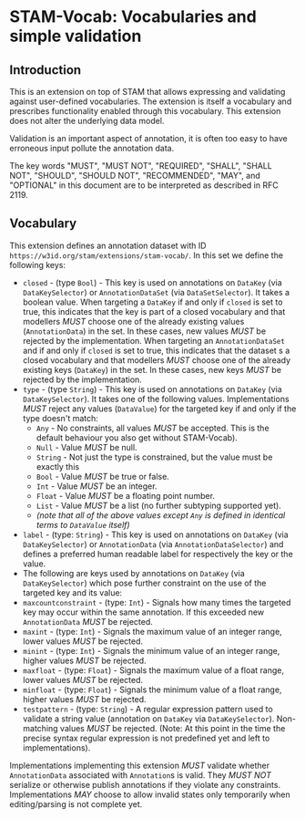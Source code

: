 # STAM-Vocab: Vocabularies and simple validation

## Introduction

This is an extension on top of STAM that allows expressing and validating against user-defined vocabularies. The extension is itself a vocabulary and prescribes functionality enabled through this vocabulary. This extension does not alter the underlying data model.

Validation is an important aspect of annotation, it is often too easy to have erroneous input pollute the annotation data.

The key words "MUST", "MUST NOT", "REQUIRED", "SHALL", "SHALL
NOT", "SHOULD", "SHOULD NOT", "RECOMMENDED",  "MAY", and
"OPTIONAL" in this document are to be interpreted as described in
RFC 2119.

## Vocabulary

This extension defines an annotation dataset with ID `https://w3id.org/stam/extensions/stam-vocab/`.
In this set we define the following keys:

* `closed` - (type `Bool`) - This key is used on annotations on `DataKey` (via `DataKeySelector`)  or `AnnotationDataSet` (via `DataSetSelector`). It takes a boolean value. When targeting a `DataKey` if and only if `closed` is set to true, this indicates that the key is part of a closed vocabulary and that modellers *MUST* choose one of the already existing values (`AnnotationData`) in the set. In these cases, new values *MUST* be rejected by the implementation. When targeting an `AnnotationDataSet` and if and only if `closed` is set to true, this indicates that the dataset  s a closed vocabulary and that modellers *MUST* choose one of the already existing keys (`DataKey`) in the set. In these cases, new keys *MUST* be rejected by the implementation.
* `type` - (type `String`) - This key is used on annotations on `DataKey` (via `DataKeySelector`). It takes one of the following values. Implementations *MUST* reject any values (`DataValue`) for the targeted key if and only if the type doesn't match:
    * ``Any`` - No constraints, all values *MUST* be accepted. This is the default behaviour you also get without STAM-Vocab).
    * ``Null`` - Value *MUST* be null.
    * ``String`` - Not just the type is constrained, but the value must be exactly this
    * ``Bool`` - Value *MUST* be true or false.
    * ``Int`` - Value *MUST* be an integer.
    * ``Float`` - Value *MUST* be a floating point number.
    * ``List`` - Value *MUST* be a list (no further subtyping supported yet).
    * *(note that all of the above values except `Any` is defined in identical terms to `DataValue` itself)*
* ``label`` - (type: ``String``) - This key is used on annotations on `DataKey` (via `DataKeySelector`) or `AnnotationData` (via `AnnotationDataSelector`) and defines a preferred human readable label for respectively the key or the value. 
* The following are keys used by annotations on `DataKey` (via `DataKeySelector`) which pose further constraint on the use of the targeted key and its value:
* ``maxcountconstraint`` - (type: ``Int``) -  Signals how many times the targeted key may occur within the same annotation. If this exceeded new `AnnotationData` *MUST* be rejected.
* ``maxint`` - (type: ``Int``) - Signals the maximum value of an integer range, lower values *MUST* be rejected.
* ``minint`` - (type: ``Int``) - Signals the minimum value of an integer range, higher values *MUST* be rejected.
* ``maxfloat`` - (type: ``Float``) - Signals the maximum value of a float range, lower values *MUST* be rejected.
* ``minfloat`` - (type: ``Float``) - Signals the minimum value of a float range, higher values *MUST* be rejected.
* ``testpattern`` - (type: ``String``) - A regular expression pattern used to validate a string value (annotation on `DataKey` via `DataKeySelector`). Non-matching values *MUST* be rejected. (Note: At this point in the time the precise syntax regular expression is not predefined yet and left to implementations).

Implementations implementing this extension *MUST* validate whether `AnnotationData` associated with `Annotation`s is valid. They *MUST NOT* serialize or otherwise publish annotations if they violate any constraints. Implementations *MAY* choose to allow invalid states only temporarily when editing/parsing is not complete yet.

